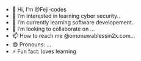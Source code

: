 - 👋 Hi, I’m @Feji-codes
- 👀 I’m interested in learning cyber security..
- 🌱 I’m currently learning software developement..
- 💞️ I’m looking to collaborate on ...
- 📫 How to reach me @omonuwablessin2x.com...
- 😄 Pronouns: ...
- ⚡ Fun fact: loves learning

<!---
Feji-codes/Feji-codes is a ✨ special ✨ repository because its `README.md` (this file) appears on your GitHub profile.
You can click the Preview link to take a look at your changes.
--->
